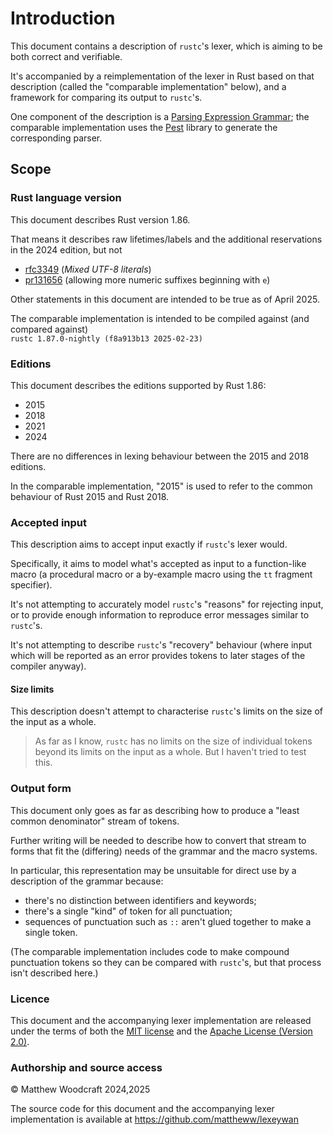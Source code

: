 # Introduction

This document contains a description of `rustc`'s lexer,
which is aiming to be both correct and verifiable.

It's accompanied by a reimplementation of the lexer in Rust based on that description
(called the "comparable implementation" below),
and a framework for comparing its output to `rustc`'s.

One component of the description is a [Parsing Expression Grammar](complete_pretoken_grammar.md);
the comparable implementation uses the [Pest] library to generate the corresponding parser.


## Scope

### Rust language version

This document describes Rust version 1.86.

That means it describes raw lifetimes/labels and the additional reservations in the 2024 edition, but not

- [rfc3349] (*Mixed UTF-8 literals*)
- [pr131656] (allowing more numeric suffixes beginning with `e`)

Other statements in this document are intended to be true as of April 2025.

The comparable implementation is intended to be compiled against (and compared against)\
`rustc 1.87.0-nightly (f8a913b13 2025-02-23)`


### Editions

This document describes the editions supported by Rust 1.86:
- 2015
- 2018
- 2021
- 2024

There are no differences in lexing behaviour between the 2015 and 2018 editions.

In the comparable implementation, "2015" is used to refer to the common behaviour of Rust 2015 and Rust 2018.


### Accepted input

This description aims to accept input exactly if `rustc`'s lexer would.

Specifically, it aims to model what's accepted as input to a function-like macro
(a procedural macro or a by-example macro using the `tt` fragment specifier).

It's not attempting to accurately model `rustc`'s "reasons" for rejecting input,
or to provide enough information to reproduce error messages similar to `rustc`'s.

It's not attempting to describe `rustc`'s "recovery" behaviour
(where input which will be reported as an error provides tokens to later stages of the compiler anyway).


#### Size limits

This description doesn't attempt to characterise `rustc`'s limits on the size of the input as a whole.

> As far as I know, `rustc` has no limits on the size of individual tokens beyond its limits on the input as a whole.
> But I haven't tried to test this.


### Output form

This document only goes as far as describing how to produce a "least common denominator" stream of tokens.

Further writing will be needed to describe how to convert that stream to forms that fit the (differing) needs of the grammar and the macro systems.

In particular, this representation may be unsuitable for direct use by a description of the grammar because:

- there's no distinction between identifiers and keywords;
- there's a single "kind" of token for all punctuation;
- sequences of punctuation such as `::` aren't glued together to make a single token.

(The comparable implementation includes code to make compound punctuation tokens so they can be compared with `rustc`'s, but that process isn't described here.)


### Licence

This document and the accompanying lexer implementation are released under the terms of both the [MIT license] and the [Apache License (Version 2.0)].

[MIT license]: https://github.com/mattheww/lexeywan/blob/main/LICENSE-MIT
[Apache License (Version 2.0)]: https://github.com/mattheww/lexeywan/blob/main/LICENSE-APACHE


### Authorship and source access

© Matthew Woodcraft 2024,2025

The source code for this document and the accompanying lexer implementation is available at <https://github.com/mattheww/lexeywan>


[pest]: https://pest.rs/

[rfc3349]: https://rust-lang.github.io/rfcs/3349-mixed-utf8-literals.html
[rfc3593]: https://github.com/rust-lang/rfcs/pull/3593

[pr131656]: https://github.com/rust-lang/rust/pull/131656

